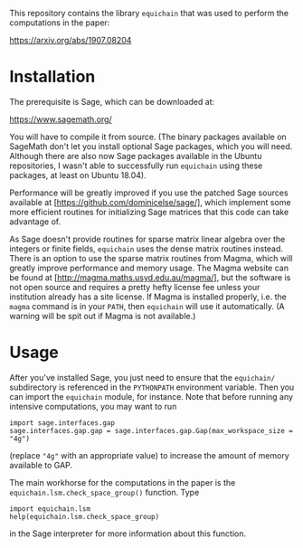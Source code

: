 This repository contains the library `equichain` that was used to perform
the computations in the paper:

https://arxiv.org/abs/1907.08204

# Installation

The prerequisite is Sage, which can be downloaded at:

https://www.sagemath.org/

You will have to compile it from source. (The binary packages available on
SageMath don't let you install optional Sage packages, which you will need.
Although there are also now Sage packages available in the Ubuntu repositories,
I wasn't able to successfully run `equichain` using these packages, at least on
Ubuntu 18.04).

Performance will be greatly improved if you use the patched Sage sources
available at [https://github.com/dominicelse/sage/], which implement some more
efficient routines for initializing Sage matrices that this code can take
advantage of.

As Sage doesn't provide routines for sparse matrix linear algebra over the
integers or finite fields, `equichain` uses the dense matrix routines instead.
There is an option to use the sparse matrix routines from Magma, which will
greatly improve performance and memory usage. The Magma website can be found at
[http://magma.maths.usyd.edu.au/magma/], but the software is not open source and
requires a pretty hefty license fee unless your institution already has a site
license. If Magma is installed properly, i.e. the `magma` command is in your
`PATH`, then `equichain` will use it automatically. (A warning will be spit out
if Magma is not available.)


# Usage

After you've installed Sage, you just need to ensure that the `equichain/`
subdirectory is referenced in the `PYTHONPATH` environment variable. Then you can
import the `equichain` module, for instance. Note that before running any
intensive computations, you may want to run

```
import sage.interfaces.gap
sage.interfaces.gap.gap = sage.interfaces.gap.Gap(max_workspace_size = "4g")
```
(replace `"4g"` with an appropriate value) to increase the amount of memory available to GAP.

The main workhorse for the computations in the paper is the
`equichain.lsm.check_space_group()` function. Type
```
import equichain.lsm
help(equichain.lsm.check_space_group)
```
in the Sage interpreter for more information about this function.
